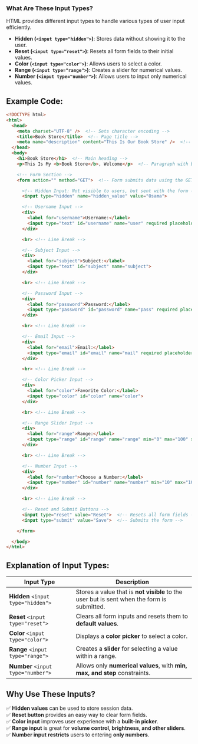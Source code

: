 ### **What Are These Input Types?**

HTML provides different input types to handle various types of user input efficiently.

- **Hidden (`<input type="hidden">`)**: Stores data without showing it to the user.
- **Reset (`<input type="reset">`)**: Resets all form fields to their initial values.
- **Color (`<input type="color">`)**: Allows users to select a color.
- **Range (`<input type="range">`)**: Creates a slider for numerical values.
- **Number (`<input type="number">`)**: Allows users to input only numerical values.

## **Example Code:**

```html
<!DOCTYPE html>
<html>
  <head>
    <meta charset="UTF-8" />  <!-- Sets character encoding -->
    <title>Book Store</title>  <!-- Page title -->
    <meta name="description" content="This Is Our Book Store" />  <!-- Meta description -->
  </head>
  <body>
    <h1>Book Store</h1>  <!-- Main heading -->
    <p>This Is My <b>Book Store</b>, Welcome</p>  <!-- Paragraph with bold text -->

    <!-- Form Section -->
    <form action="" method="GET">  <!-- Form submits data using the GET method -->

      <!-- Hidden Input: Not visible to users, but sent with the form -->
      <input type="hidden" name="hidden_value" value="Osama">

      <!-- Username Input -->
      <div>
        <label for="username">Username:</label>
        <input type="text" id="username" name="user" required placeholder="Enter your username">
      </div>

      <br> <!-- Line Break -->

      <!-- Subject Input -->
      <div>
        <label for="subject">Subject:</label>
        <input type="text" id="subject" name="subject">
      </div>

      <br> <!-- Line Break -->

      <!-- Password Input -->
      <div>
        <label for="password">Password:</label>
        <input type="password" id="password" name="pass" required placeholder="Write a complex password">
      </div>

      <br> <!-- Line Break -->

      <!-- Email Input -->
      <div>
        <label for="email">Email:</label>
        <input type="email" id="email" name="mail" required placeholder="Write a valid email" value="o@nn.sa">
      </div>

      <br> <!-- Line Break -->

      <!-- Color Picker Input -->
      <div>
        <label for="color">Favorite Color:</label>
        <input type="color" id="color" name="color">
      </div>

      <br> <!-- Line Break -->

      <!-- Range Slider Input -->
      <div>
        <label for="range">Range:</label>
        <input type="range" id="range" name="range" min="0" max="100" step="20" value="80">
      </div>

      <br> <!-- Line Break -->

      <!-- Number Input -->
      <div>
        <label for="number">Choose a Number:</label>
        <input type="number" id="number" name="number" min="10" max="100" step="10">
      </div>

      <br> <!-- Line Break -->

      <!-- Reset and Submit Buttons -->
      <input type="reset" value="Reset">  <!-- Resets all form fields -->
      <input type="submit" value="Save">  <!-- Submits the form -->

    </form>

  </body>
</html>
```

## **Explanation of Input Types:**

|**Input Type**|**Description**|
|---|---|
|**Hidden** `<input type="hidden">`|Stores a value that is **not visible** to the user but is sent when the form is submitted.|
|**Reset** `<input type="reset">`|Clears all form inputs and resets them to **default values**.|
|**Color** `<input type="color">`|Displays a **color picker** to select a color.|
|**Range** `<input type="range">`|Creates a **slider** for selecting a value within a range.|
|**Number** `<input type="number">`|Allows only **numerical values**, with **min, max, and step** constraints.|
## **Why Use These Inputs?**

✅ **Hidden values** can be used to store session data.  
✅ **Reset button** provides an easy way to clear form fields.  
✅ **Color input** improves user experience with a **built-in picker**.  
✅ **Range input** is great for **volume control, brightness, and other sliders**.  
✅ **Number input** **restricts** users to entering **only numbers**.
